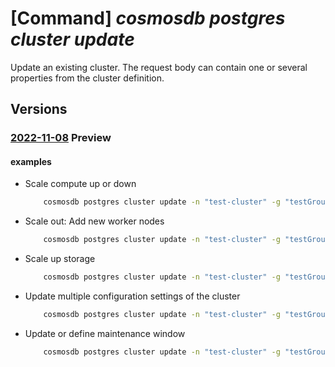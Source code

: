 # [Command] _cosmosdb postgres cluster update_

Update an existing cluster. The request body can contain one or several properties from the cluster definition.

## Versions

### [2022-11-08](/Resources/mgmt-plane/L3N1YnNjcmlwdGlvbnMve30vcmVzb3VyY2Vncm91cHMve30vcHJvdmlkZXJzL21pY3Jvc29mdC5kYmZvcnBvc3RncmVzcWwvc2VydmVyZ3JvdXBzdjIve30=/2022-11-08.xml) **Preview**

<!-- mgmt-plane /subscriptions/{}/resourcegroups/{}/providers/microsoft.dbforpostgresql/servergroupsv2/{} 2022-11-08 -->

#### examples

- Scale compute up or down
    ```bash
        cosmosdb postgres cluster update -n "test-cluster" -g "testGroup" --subscription "ffffffff-ffff-ffff-ffff-ffffffffffff" --node-v-cores 16
    ```

- Scale out: Add new worker nodes
    ```bash
        cosmosdb postgres cluster update -n "test-cluster" -g "testGroup" --subscription "ffffffff-ffff-ffff-ffff-ffffffffffff" --node-count 2
    ```

- Scale up storage
    ```bash
        cosmosdb postgres cluster update -n "test-cluster" -g "testGroup" --subscription "ffffffff-ffff-ffff-ffff-ffffffffffff" --coordinator-storage 2097152
    ```

- Update multiple configuration settings of the cluster
    ```bash
        cosmosdb postgres cluster update -n "test-cluster" -g "testGroup" --subscription "ffffffff-ffff-ffff-ffff-ffffffffffff" --node-v-cores 16 --node-count 4 coordinator-v-cores 16 --login-password "newPassword"
    ```

- Update or define maintenance window
    ```bash
        cosmosdb postgres cluster update -n "test-cluster" -g "testGroup" --subscription "ffffffff-ffff-ffff-ffff-ffffffffffff" --maintenance-window day-of-week=1 start-hour=2 --start-minute=0 custom-window="Enabled"
    ```
